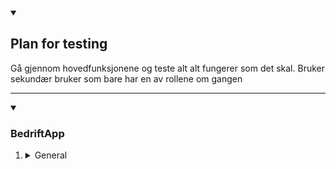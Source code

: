 



<details open>
  <summary>
    <h2>Plan for testing</h2>
  </summary>
  <p>
    Gå gjennom hovedfunksjonene og teste alt alt fungerer som det skal. Bruker sekundær bruker som bare har en av rollene om gangen
  </p>
<hr>
</details>


<details open>
  <summary>
    <h3>BedriftApp</h3>
  </summary>
  <ol>
    <li>
      <details>
        <summary>General</summary>
        <table>
          <tr>
            <th>Funksjon</th>
            <th>Beskrivelse</th>
            <th>Resultat</th>
            <th>Bilder</th>
          </tr>
          <tr>
            <th>Data i dashbord</th>
            <td>Sjekker at rett data kommer opp i dashbordet</td>
            <td>✅</td>
            <td>
              <table>
                <th><img src="https://github.com/Ben9boyz/FagProove-2024/assets/167029110/dd5d1b85-2010-4389-9c2a-1b2966845320" width="200" /></th>
              </table>
            </td>
          </tr>
        </table>
      </details>
    </li>
  </ol>
</details>
